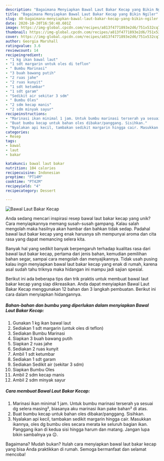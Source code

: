 ```yaml
---
description: "Bagaimana Menyiapkan Bawal Laut Bakar Kecap yang Bikin Ngiler"
title: "Bagaimana Menyiapkan Bawal Laut Bakar Kecap yang Bikin Ngiler"
slug: 40-bagaimana-menyiapkan-bawal-laut-bakar-kecap-yang-bikin-ngiler
date: 2020-10-20T16:50:48.601Z
image: https://img-global.cpcdn.com/recipes/a813f4771893e2d6/751x532cq70/bawal-laut-bakar-kecap-foto-resep-utama.jpg
thumbnail: https://img-global.cpcdn.com/recipes/a813f4771893e2d6/751x532cq70/bawal-laut-bakar-kecap-foto-resep-utama.jpg
cover: https://img-global.cpcdn.com/recipes/a813f4771893e2d6/751x532cq70/bawal-laut-bakar-kecap-foto-resep-utama.jpg
author: Georgia Marshall
ratingvalue: 3.6
reviewcount: 14
recipeingredient:
- "1 kg ikan bawal laut"
- "1 sdt margarin untuk oles di teflon"
- " Bumbu Marinasi"
- "3 buah bawang putih"
- "2 ruas jahe"
- "2 ruas kunyit"
- "1 sdt ketumbar"
- "1 sdt garam"
- "Sedikit air sekitar 3 sdm"
- " Bumbu Oles"
- "2 sdm kecap manis"
- "2 sdm minyak sayur"
recipeinstructions:
- "Marinasi ikan minimal 1 jam. Untuk bumbu marinasi terserah ya sesuai dg selera masing², biasanya aku marinasi ikan pake bahan² di atas."
- "Buat bumbu kecap untuk bahan oles dibakar/panggang. Sisihkan."
- "Nyalakan api kecil, tambakan sedikit margarin hingga cair. Masukkan ikannya, oles dg bumbu oles secara merata ke seluruh bagian ikan. Panggang ikan di kedua sisi hingga harum dan matang. Jangan lupa bikin sambalnya ya 😉."
categories:
- Resep
tags:
- bawal
- laut
- bakar

katakunci: bawal laut bakar 
nutrition: 104 calories
recipecuisine: Indonesian
preptime: "PT14M"
cooktime: "PT42M"
recipeyield: "4"
recipecategory: Dessert

---
```



![Bawal Laut Bakar Kecap](https://img-global.cpcdn.com/recipes/a813f4771893e2d6/751x532cq70/bawal-laut-bakar-kecap-foto-resep-utama.jpg)

Anda sedang mencari inspirasi resep bawal laut bakar kecap yang unik? Cara menyiapkannya memang susah-susah gampang. Kalau salah mengolah maka hasilnya akan hambar dan bahkan tidak sedap. Padahal bawal laut bakar kecap yang enak harusnya sih mempunyai aroma dan cita rasa yang dapat memancing selera kita.

Banyak hal yang sedikit banyak berpengaruh terhadap kualitas rasa dari bawal laut bakar kecap, pertama dari jenis bahan, kemudian pemilihan bahan segar, sampai cara mengolah dan menyajikannya. Tidak usah pusing kalau ingin menyiapkan bawal laut bakar kecap yang enak di rumah, karena asal sudah tahu triknya maka hidangan ini mampu jadi sajian spesial.




Berikut ini ada beberapa tips dan trik praktis untuk membuat bawal laut bakar kecap yang siap dikreasikan. Anda dapat menyiapkan Bawal Laut Bakar Kecap menggunakan 12 bahan dan 3 langkah pembuatan. Berikut ini cara dalam menyiapkan hidangannya.

<!--inarticleads1-->

##### Bahan-bahan dan bumbu yang diperlukan dalam menyiapkan Bawal Laut Bakar Kecap:

1. Gunakan 1 kg ikan bawal laut
1. Sediakan 1 sdt margarin (untuk oles di teflon)
1. Sediakan  Bumbu Marinasi
1. Siapkan 3 buah bawang putih
1. Siapkan 2 ruas jahe
1. Sediakan 2 ruas kunyit
1. Ambil 1 sdt ketumbar
1. Sediakan 1 sdt garam
1. Sediakan Sedikit air (sekitar 3 sdm)
1. Siapkan  Bumbu Oles
1. Ambil 2 sdm kecap manis
1. Ambil 2 sdm minyak sayur




<!--inarticleads2-->

##### Cara membuat Bawal Laut Bakar Kecap:

1. Marinasi ikan minimal 1 jam. Untuk bumbu marinasi terserah ya sesuai dg selera masing², biasanya aku marinasi ikan pake bahan² di atas.
1. Buat bumbu kecap untuk bahan oles dibakar/panggang. Sisihkan.
1. Nyalakan api kecil, tambakan sedikit margarin hingga cair. Masukkan ikannya, oles dg bumbu oles secara merata ke seluruh bagian ikan. Panggang ikan di kedua sisi hingga harum dan matang. Jangan lupa bikin sambalnya ya 😉.




Bagaimana? Mudah bukan? Itulah cara menyiapkan bawal laut bakar kecap yang bisa Anda praktikkan di rumah. Semoga bermanfaat dan selamat mencoba!
